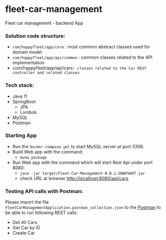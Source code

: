 # fleet-car-management
Fleet car management - backend App

### Solution code structure:

- `com/happyfleet/app/core` : most common abstract classes used for domain model
- `com/happyfleet/app/api/common` : common classes related to the API implementation
- com/happyfleet/app/api/cars` : classes related to the Car REST controller and related classes
  `
### Tech stack:

- Java 11
- SpringBoot
    - JPA
    - Lombok
- MySQL
- Postman

### Starting App
- Run the `docker-compose.yml` to start MySQL server at port 3306.
- Build Web app with the command:
    - `mvnw package`
- Run Web app with the command which will start Rest Api under port 8080:
    - `java -jar target/Fleet-Car-Management-0.0.1-SNAPSHOT.jar`
    - check URL at browser [http://localhost:8080/api/cars](http://localhost:8080/api/cars)

### Testing API calls with Postman:

Please import the file `FleetCarManagementApplication.postman_collection.json` to the [Postman](https://www.postman.com/downloads/) to be able to run following REST calls:
- Get All Cars
- Get Car by ID
- Create Car

